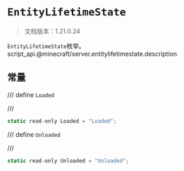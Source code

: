 # `EntityLifetimeState`

> 文档版本：1.21.0.24

`EntityLifetimeState`枚举。script_api.@minecraft/server.entitylifetimestate.description

## 常量

/// define
`Loaded`


///

```js
static read-only Loaded = "Loaded";
```


/// define
`Unloaded`


///

```js
static read-only Unloaded = "Unloaded";
```

